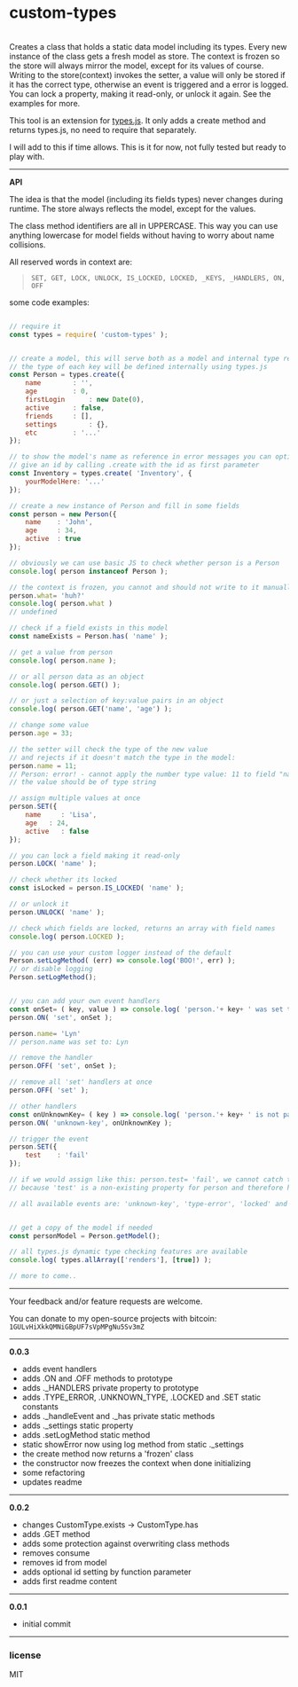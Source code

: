 # custom-types
<br/>
Creates a class that holds a static data model including its types. Every new instance of the class gets a fresh model as store. The context is frozen so the store will always mirror the model, except for its values of course. Writing to the store(context) invokes the setter, a value will only be stored if it has the correct type, otherwise an event is triggered and a error is logged. You can lock a property, making it read-only, or unlock it again. See the examples for more.

<br/>

This tool is an extension for <a href="https://github.com/phazelift/types.js">types.js</a>. It only adds a create method and returns types.js, no need to require that separately.
<br/>

I will add to this if time allows. This is it for now, not fully tested but ready to play with.


---

**API**

The idea is that the model (including its fields types) never changes during runtime. The store always reflects the model, except for the values.

The class method identifiers are all in UPPERCASE. This way you can use anything lowercase for model fields without having to worry about name collisions.


All reserved words in context are:
> `SET, GET, LOCK, UNLOCK, IS_LOCKED, LOCKED, _KEYS, _HANDLERS, ON, OFF`


some code examples:
```javascript

// require it
const types = require( 'custom-types' );


// create a model, this will serve both as a model and internal type reference
// the type of each key will be defined internally using types.js
const Person = types.create({
	name		: '',
	age			: 0,
	firstLogin		: new Date(0),
	active		: false,
	friends		: [],
	settings		: {},
	etc			: '...'
});

// to show the model's name as reference in error messages you can optionally
// give an id by calling .create with the id as first parameter
const Inventory = types.create( 'Inventory', {
	yourModelHere: '...'
});

// create a new instance of Person and fill in some fields
const person = new Person({
	name    : 'John',
	age     : 34,
	active  : true
});

// obviously we can use basic JS to check whether person is a Person
console.log( person instanceof Person );

// the context is frozen, you cannot and should not write to it manually
person.what= 'huh?'
console.log( person.what )
// undefined

// check if a field exists in this model
const nameExists = Person.has( 'name' );

// get a value from person
console.log( person.name );

// or all person data as an object
console.log( person.GET() );

// or just a selection of key:value pairs in an object
console.log( person.GET('name', 'age') );

// change some value
person.age = 33;

// the setter will check the type of the new value
// and rejects if it doesn't match the type in the model:
person.name = 11;
// Person: error! - cannot apply the number type value: 11 to field "name",
// the value should be of type string

// assign multiple values at once
person.SET({
	name	 : 'Lisa',
	age	  : 24,
	active   : false
});

// you can lock a field making it read-only
person.LOCK( 'name' );

// check whether its locked
const isLocked = person.IS_LOCKED( 'name' );

// or unlock it
person.UNLOCK( 'name' );

// check which fields are locked, returns an array with field names
console.log( person.LOCKED );

// you can use your custom logger instead of the default
Person.setLogMethod( (err) => console.log('BOO!', err) );
// or disable logging
Person.setLogMethod();


// you can add your own event handlers
const onSet= ( key, value ) => console.log( 'person.'+ key+ ' was set to:', value );
person.ON( 'set', onSet );

person.name= 'Lyn'
// person.name was set to: Lyn

// remove the handler
person.OFF( 'set', onSet );

// remove all 'set' handlers at once
person.OFF( 'set' );

// other handlers
const onUnknownKey= ( key ) => console.log( 'person.'+ key+ ' is not part of this model!' );
person.ON( 'unknown-key', onUnknownKey );

// trigger the event
person.SET({
	test	: 'fail'
});

// if we would assign like this: person.test= 'fail', we cannot catch the error
// because 'test' is a non-existing property for person and therefore has no setter

// all available events are: 'unknown-key', 'type-error', 'locked' and 'set'


// get a copy of the model if needed
const personModel = Person.getModel();

// all types.js dynamic type checking features are available
console.log( types.allArray(['renders'], [true]) );

// more to come..

```
---

Your feedback and/or feature requests are welcome.

You can donate to my open-source projects with bitcoin: `1GULvHiXkkQMNiGBpUF7sVpMPgNu5Sv3mZ`

---------------------------------------------------
**0.0.3**

- adds event handlers
- adds .ON and .OFF methods to prototype
- adds ._HANDLERS private property to prototype
- adds .TYPE_ERROR, .UNKNOWN_TYPE, .LOCKED and .SET static constants
- adds ._handleEvent and ._has private static methods
- adds ._settings static property
- adds .setLogMethod static method
- static showError now using log method from static ._settings
- the create method now returns a 'frozen' class
- the constructor now freezes the context when done initializing
- some refactoring
- updates readme

---
**0.0.2**

- changes CustomType.exists -> CustomType.has
- adds .GET method
- adds some protection against overwriting class methods
- removes consume
- removes id from model
- adds optional id setting by function parameter
- adds first readme content

---
**0.0.1**

-	initial commit

---

### license

MIT
